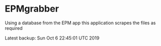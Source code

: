 # EPMgrabber
Using a database from the EPM app this application scrapes the files as required


Latest backup: Sun Oct 6 22:45:01 UTC 2019
